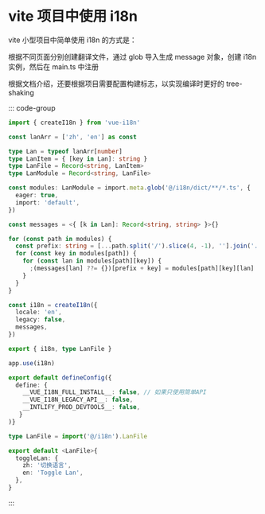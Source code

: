 # vite 项目中使用 i18n

vite 小型项目中简单使用 i18n 的方式是：

根据不同页面分别创建翻译文件，通过 glob 导入生成 message 对象，创建 i18n 实例，然后在 main.ts 中注册

根据文档介绍，还要根据项目需要配置构建标志，以实现编译时更好的 tree-shaking

::: code-group

```ts [i18n/index.ts]
import { createI18n } from 'vue-i18n'

const lanArr = ['zh', 'en'] as const

type Lan = typeof lanArr[number]
type LanItem = { [key in Lan]: string }
type LanFile = Record<string, LanItem>
type LanModule = Record<string, LanFile>

const modules: LanModule = import.meta.glob('@/i18n/dict/**/*.ts', {
  eager: true,
  import: 'default',
})

const messages = <{ [k in Lan]: Record<string, string> }>{}

for (const path in modules) {
  const prefix: string = [...path.split('/').slice(4, -1), ''].join('.')
  for (const key in modules[path]) {
    for (const lan in modules[path][key]) {
      ;(messages[lan] ??= {})[prefix + key] = modules[path][key][lan]
    }
  }
}

const i18n = createI18n({
  locale: 'en',
  legacy: false,
  messages,
})

export { i18n, type LanFile }
```

```ts [main.ts]
app.use(i18n)
```

```ts [vite.config.ts]
export default defineConfig({
  define: {
    __VUE_I18N_FULL_INSTALL__: false, // 如果只使用简单API
    __VUE_I18N_LEGACY_API__: false,
    __INTLIFY_PROD_DEVTOOLS__: false,
   }
)}
```

```ts [vite-env.d.ts]
type LanFile = import('@/i18n').LanFile
```

```ts [i18n/dict/home/index.ts]
export default <LanFile>{
  toggleLan: {
    zh: '切换语言',
    en: 'Toggle Lan',
  },
}
```

:::
